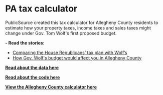 # PA tax calculator
PublicSource created this tax calculator for Allegheny County residents to estimate how your property taxes, income taxes and sales taxes might change under Gov. Tom Wolf's first proposed budget.

**- Read the stories:**
- [Comparing the House Republicans’ tax plan with Wolf’s](http://publicsource.org/investigations/tax-calculator-comparing-house-republicans-tax-plan-with-wolf-s#.VWp06WT4-2w)
- [How Gov. Wolf's budget would affect you in Allegheny County](http://publicsource.org/investigations/tax-calculator-how-gov-wolfs-budget-would-affect-you-allegheny-county#.VSfaPpRPLek)

[**Read about the data here**](https://github.com/akanik/pa-tax-calculator/blob/master/about-the-data.md)

[**Read about the code here**](https://github.com/akanik/pa-tax-calculator/blob/master/about-the-code.md)

[**View the Allegheny County calculator here**](http://54.173.122.255/taxcalc/index.html?)
